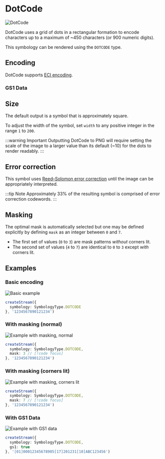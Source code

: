 # DotCode

![DotCode](/assets/barcodes/dotcode.svg)

DotCode uses a grid of dots in a rectangular formation to encode characters up to a maximum of ~450 characters (or 900 numeric digits).

This symbology can be rendered using the `DOTCODE` type.

## Encoding

DotCode supports [ECI encoding](/docs/advanced.md#eci-encoding).

### GS1 Data

<!--@include: ./partials/gs1.md-->

## Size

The default output is a symbol that is approximately square.

To adjust the width of the symbol, set `width` to any positive integer in the range `1` to `200`.

:::warning Important
Outputting DotCode to PNG will require setting the scale of the image to a larger value than its default (~10) for the dots to render readably.
:::

## Error correction

This symbol uses [Reed–Solomon error correction](https://en.wikipedia.org/wiki/Reed%E2%80%93Solomon_error_correction) until the image can be appropriately interpreted.

:::tip Note
Approximately 33% of the resulting symbol is comprised of error correction codewords.
:::

## Masking

The optimal mask is automatically selected but one may be defined explicitly by defining `mask` as an integer between `0` and `7`.

* The first set of values (`0` to `3`) are mask patterns *without* corners lit.
* The second set of values (`4` to `7`) are identical to `0` to `3` except *with* corners lit.

## Examples

### Basic encoding

![Basic example](/assets/barcodes/dotcode.svg)

```ts
createStream({
  symbology: SymbologyType.DOTCODE
}, '1234567890121234')
```

### With masking (normal)

![Example with masking, normal](/assets/barcodes/dotcode-mask-3.svg)

```ts
createStream({
  symbology: SymbologyType.DOTCODE,
  mask: 3 // [!code focus]
}, '1234567890121234')
```

### With masking (corners lit)

![Example with masking, corners lit](/assets/barcodes/dotcode-mask-7.svg)

```ts
createStream({
  symbology: SymbologyType.DOTCODE,
  mask: 7 // [!code focus]
}, '1234567890121234')
```

### With GS1 Data

![Example with GS1 data](/assets/barcodes/dotcode-gs1.svg)

```ts
createStream({
  symbology: SymbologyType.DOTCODE,
  gs1: true
}, '[01]00012345678905[17]201231[10]ABC123456')
```


